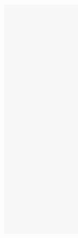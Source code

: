 <div style="margin: 500; height: 720px; width: 1280px;"><object type="application/x-shockwave-flash" data="client-release.swf" width="1280" height="720" style="visibility: visible;"><param name="wmode" value="direct"> <param name="quality" value="high"> <param name="bgcolor" value="#000000"></object> </div>